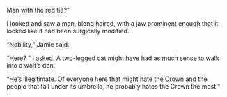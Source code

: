 Man with the red tie?”

I looked and saw a man, blond haired, with a jaw prominent enough that it looked like it had been surgically modified.

“Nobility,” Jamie said.

“Here?
” I asked.
 A two-legged cat might have had as much sense to walk into a wolf’s den.

“He’s illegitimate.
Of everyone here that might hate the Crown and the people that fall under its umbrella, he probably hates the Crown the most.”
